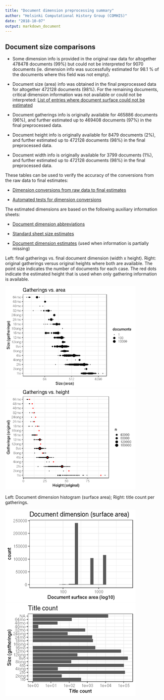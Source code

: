 ```yaml
---
title: "Document dimension preprocessing summary"
author: "Helsinki Computational History Group (COMHIS)"
date: "2018-10-07"
output: markdown_document
---
```




## Document size comparisons

  * Some dimension info is provided in the original raw data for altogether 478478 documents (99%) but could not be interpreted for 9070 documents (ie. dimension info was successfully estimated for 98.1 % of the documents where this field was not empty).

  * Document size (area) info was obtained in the final preprocessed data for altogether 472128 documents (98%). For the remaining documents, critical dimension information was not available or could not be interpreted: [List of entries where document surface could not be estimated](physical_dimension_incomplete.csv)

  * Document gatherings info is originally available for 465886 documents (96%), and further estimated up to 469408 documents (97%) in the final preprocessed data.

  * Document height info is originally available for 8479 documents (2%), and further estimated up to 472128 documents (98%) in the final preprocessed data.

  * Document width info is originally available for 3799 documents (1%), and further estimated up to 472128 documents (98%) in the final preprocessed data.


These tables can be used to verify the accuracy of the conversions from the raw data to final estimates:

  * [Dimension conversions from raw data to final estimates](conversions_physical_dimension.csv)

  * [Automated tests for dimension conversions](https://github.com/COMHIS/bibliographica/blob/master/inst/extdata/tests_dimension_polish.csv)



The estimated dimensions are based on the following auxiliary information sheets:

  * [Document dimension abbreviations](https://github.com/COMHIS/bibliographica/blob/master/inst/extdata/document_size_abbreviations.csv)

  * [Standard sheet size estimates](https://github.com/COMHIS/bibliographica/blob/master/inst/extdata/sheetsizes.csv)

  * [Document dimension estimates](https://github.com/COMHIS/bibliographica/blob/master/inst/extdata/documentdimensions.csv) (used when information is partially missing)


<!--[Discarded dimension info](dimensions_discarded.csv)-->

Left: final gatherings vs. final document dimension (width x height). Right: original gatherings versus original heights where both are available. The point size indicates the number of documents for each case. The red dots indicate the estimated height that is used when only gathering information is available. 

<img src="output.tables/figure/summary-1.png" title="plot of chunk summary" alt="plot of chunk summary" width="420px" /><img src="output.tables/figure/summary-2.png" title="plot of chunk summary" alt="plot of chunk summary" width="420px" />


Left: Document dimension histogram (surface area);
Right: title count per gatherings.

<img src="output.tables/figure/sizes-1.png" title="plot of chunk sizes" alt="plot of chunk sizes" width="420px" /><img src="output.tables/figure/sizes-2.png" title="plot of chunk sizes" alt="plot of chunk sizes" width="420px" />



<!--

### Gatherings timelines



Popularity of different document sizes over time. Left: absolute title
counts. Right: relative title counts. Gatherings with less than `r
nmin` documents at every decade are excluded:


```
## Error in `$<-.data.frame`(`*tmp*`, publication_time, value = numeric(0)): replacement has 0 rows, data has 469408
```

```
## Error in print(res$plot): object 'res' not found
```

```
## Error in `$<-.data.frame`(`*tmp*`, "publication_time", value = numeric(0)): replacement has 0 rows, data has 469408
```

```
## Error in print(res$plot): object 'res' not found
```


## Average document dimensions 

Here we use the original data only:


```
## Error in .f(.x[[i]], ...): object 'publication_decade' not found
```

```
## Error in grouped_df_impl(data, unname(vars), drop): Column `publication_decade` is unknown
```

```
## Error in FUN(X[[i]], ...): object 'publication_decade' not found
```

![plot of chunk avedimstime](output.tables/figure/avedimstime-1.png)




Only the most frequently occurring gatherings are listed here:


|gatherings.original | mean.width| median.width| mean.height| median.height|   n|
|:-------------------|----------:|------------:|-----------:|-------------:|---:|
|1to                 |      29.06|        29.06|       41.97|         41.97|  29|
|2fo                 |      21.96|        21.96|       36.87|         36.87| 843|
|4to                 |      18.81|        18.81|       21.78|         21.78| 546|
|8vo                 |      16.33|        16.33|       19.24|         19.24| 684|
|12mo                |      12.00|        12.00|       15.53|         15.53| 110|
|16mo                |      11.00|        11.00|       11.04|         11.04|  23|
|18mo                |      10.00|        10.00|       11.40|         11.40|   5|

-->
